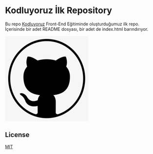 # Kodluyoruz İlk Repository

Bu repo [Kodluyoruz](https://www.kodluyoruz.org) Front-End Eğitiminde oluşturduğumuz ilk repo. İçerisinde bir adet README dosyası, bir adet de index.html barındırıyor.

![github](logo.png)

## License
[MIT](https://choosealicense.com/licenses/mit/)
